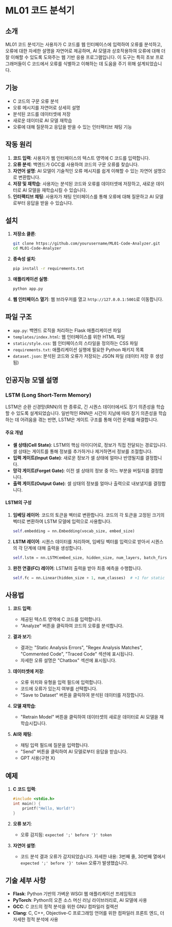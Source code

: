 # ML01 코드 분석기

## 소개

ML01 코드 분석기는 사용자가 C 코드를 웹 인터페이스에 입력하여 오류를 분석하고, 오류에 대한 자세한 설명을 자연어로 제공하며, AI 모델과 상호작용하여 오류에 대해 더 잘 이해할 수 있도록 도와주는 웹 기반 응용 프로그램입니다. 이 도구는 특히 초보 프로그래머들이 C 코드에서 오류를 식별하고 이해하는 데 도움을 주기 위해 설계되었습니다.

## 기능

- C 코드의 구문 오류 분석
- 오류 메시지를 자연어로 상세히 설명
- 분석된 코드를 데이터셋에 저장
- 새로운 데이터로 AI 모델 재학습
- 오류에 대해 질문하고 응답을 받을 수 있는 인터랙티브 채팅 기능

## 작동 원리

1. **코드 입력**: 사용자가 웹 인터페이스의 텍스트 영역에 C 코드를 입력합니다.
2. **오류 분석**: 백엔드가 GCC를 사용하여 코드의 구문 오류를 찾습니다.
3. **자연어 설명**: AI 모델이 기술적인 오류 메시지를 쉽게 이해할 수 있는 자연어 설명으로 변환합니다.
4. **저장 및 재학습**: 사용자는 분석된 코드와 오류를 데이터셋에 저장하고, 새로운 데이터로 AI 모델을 재학습시킬 수 있습니다.
5. **인터랙티브 채팅**: 사용자가 채팅 인터페이스를 통해 오류에 대해 질문하고 AI 모델로부터 응답을 받을 수 있습니다.

## 설치

1. **저장소 클론**:
    ```bash
    git clone https://github.com/yourusername/ML01-Code-Analyzer.git
    cd ML01-Code-Analyzer
    ```

2. **종속성 설치**:
    ```bash
    pip install -r requirements.txt
    ```

3. **애플리케이션 실행**:
    ```bash
    python app.py
    ```

4. **웹 인터페이스 열기**:
    웹 브라우저를 열고 `http://127.0.0.1:5001`로 이동합니다.

## 파일 구조

- `app.py`: 백엔드 로직을 처리하는 Flask 애플리케이션 파일
- `templates/index.html`: 웹 인터페이스를 위한 HTML 파일
- `static/style.css`: 웹 인터페이스의 스타일을 정의하는 CSS 파일
- `requirements.txt`: 애플리케이션 실행에 필요한 Python 패키지 목록
- `dataset.json`: 분석된 코드와 오류가 저장되는 JSON 파일 (데이터 저장 후 생성됨)

## 인공지능 모델 설명

### LSTM (Long Short-Term Memory)

LSTM은 순환 신경망(RNN)의 한 종류로, 긴 시퀀스 데이터에서도 장기 의존성을 학습할 수 있도록 설계되었습니다. 일반적인 RNN은 시간이 지남에 따라 장기 의존성을 학습하는 데 어려움을 겪는 반면, LSTM은 게이트 구조를 통해 이런 문제를 해결합니다.

#### 주요 개념

- **셀 상태(Cell State)**: LSTM의 핵심 아이디어로, 정보가 직접 전달되는 경로입니다. 셀 상태는 게이트를 통해 정보를 추가하거나 제거하면서 정보를 조절합니다.
- **입력 게이트(Input Gate)**: 새로운 정보가 셀 상태에 얼마나 반영될지를 결정합니다.
- **망각 게이트(Forget Gate)**: 이전 셀 상태의 정보 중 어느 부분을 버릴지를 결정합니다.
- **출력 게이트(Output Gate)**: 셀 상태의 정보를 얼마나 출력으로 내보낼지를 결정합니다.

#### LSTM의 구성

1. **임베딩 레이어**: 코드의 토큰을 벡터로 변환합니다. 코드의 각 토큰을 고정된 크기의 벡터로 변환하여 LSTM 모델에 입력으로 사용합니다.
    ```python
    self.embedding = nn.Embedding(vocab_size, embed_size)
    ```

2. **LSTM 레이어**: 시퀀스 데이터를 처리하며, 임베딩 벡터를 입력으로 받아서 시퀀스의 각 단계에 대해 출력을 생성합니다.
    ```python
    self.lstm = nn.LSTM(embed_size, hidden_size, num_layers, batch_first=True, dropout=0.5)
    ```

3. **완전 연결(FC) 레이어**: LSTM의 출력을 받아 최종 예측을 수행합니다.
    ```python
    self.fc = nn.Linear(hidden_size + 1, num_classes)  # +1 for static analysis result
    ```

## 사용법

1. **코드 입력**:
    - 제공된 텍스트 영역에 C 코드를 입력합니다.
    - "Analyze" 버튼을 클릭하여 코드의 오류를 분석합니다.

2. **결과 보기**:
    - 결과는 "Static Analysis Errors", "Regex Analysis Matches", "Commented Code", "Traced Code" 섹션에 표시됩니다.
    - 자세한 오류 설명은 "Chatbox" 섹션에 표시됩니다.

3. **데이터셋에 저장**:
    - 오류 위치와 유형을 입력 필드에 입력합니다.
    - 코드에 오류가 있는지 여부를 선택합니다.
    - "Save to Dataset" 버튼을 클릭하여 분석된 데이터를 저장합니다.

4. **모델 재학습**:
    - "Retrain Model" 버튼을 클릭하여 데이터셋의 새로운 데이터로 AI 모델을 재학습시킵니다.

5. **AI와 채팅**:
    - 채팅 입력 필드에 질문을 입력합니다.
    - "Send" 버튼을 클릭하여 AI 모델로부터 응답을 받습니다.
    - GPT 사용(구현 X)

## 예제

1. **C 코드 입력**:
    ```c
    #include <stdio.h>
    int main() {
        printf("Hello, World!")
    }
    ```

2. **오류 보기**:
    - 오류 감지됨: `expected ';' before '}' token`

3. **자연어 설명**:
    - 코드 분석 결과 오류가 감지되었습니다. 자세한 내용: 3번째 줄, 30번째 열에서 `expected ';' before '}' token` 오류가 발생했습니다.

## 기술 세부 사항

- **Flask**: Python 기반의 가벼운 WSGI 웹 애플리케이션 프레임워크
- **PyTorch**: Python의 오픈 소스 머신 러닝 라이브러리로, AI 모델에 사용
- **GCC**: C 코드의 정적 분석을 위한 GNU 컴파일러 컬렉션
- **Clang**: C, C++, Objective-C 프로그래밍 언어를 위한 컴파일러 프론트 엔드, 더 자세한 정적 분석에 사용
